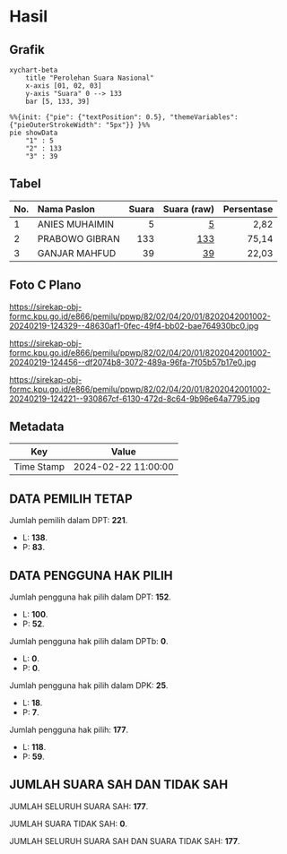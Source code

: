 # Hasil

## Grafik

```mermaid
xychart-beta
    title "Perolehan Suara Nasional"
    x-axis [01, 02, 03]
    y-axis "Suara" 0 --> 133
    bar [5, 133, 39]
```

```mermaid
%%{init: {"pie": {"textPosition": 0.5}, "themeVariables": {"pieOuterStrokeWidth": "5px"}} }%%
pie showData
    "1" : 5
    "2" : 133
    "3" : 39
```

## Tabel

| No. | Nama Paslon    | Suara | Suara (raw) | Persentase |
|:--- |:-------------- | -----:| -----------:| ----------:|
| 1   | ANIES MUHAIMIN | 5     | [5][p-1]    | 2,82       |
| 2   | PRABOWO GIBRAN | 133   | [133][p-2]  | 75,14      |
| 3   | GANJAR MAHFUD  | 39    | [39][p-3]   | 22,03      |


[p-1]: https://github.com/gigit-pemilu/pemilu-2024/blob/main/pilpres/hitung-suara/sub/82-maluku-utara/sub/02-halmahera-tengah/sub/04-weda-utara/sub/2001-gemaf/sub/002-tps/sub/paslon-1.txt
[p-2]: https://github.com/gigit-pemilu/pemilu-2024/blob/main/pilpres/hitung-suara/sub/82-maluku-utara/sub/02-halmahera-tengah/sub/04-weda-utara/sub/2001-gemaf/sub/002-tps/sub/paslon-2.txt
[p-3]: https://github.com/gigit-pemilu/pemilu-2024/blob/main/pilpres/hitung-suara/sub/82-maluku-utara/sub/02-halmahera-tengah/sub/04-weda-utara/sub/2001-gemaf/sub/002-tps/sub/paslon-3.txt

## Foto C Plano

https://sirekap-obj-formc.kpu.go.id/e866/pemilu/ppwp/82/02/04/20/01/8202042001002-20240219-124329--48630af1-0fec-49f4-bb02-bae764930bc0.jpg

https://sirekap-obj-formc.kpu.go.id/e866/pemilu/ppwp/82/02/04/20/01/8202042001002-20240219-124456--df2074b8-3072-489a-96fa-7f05b57b17e0.jpg

https://sirekap-obj-formc.kpu.go.id/e866/pemilu/ppwp/82/02/04/20/01/8202042001002-20240219-124221--930867cf-6130-472d-8c64-9b96e64a7795.jpg


## Metadata

| Key        | Value               |
| ---------- | ------------------- |
| Time Stamp | 2024-02-22 11:00:00 |


## DATA PEMILIH TETAP

Jumlah pemilih dalam DPT: **221**.
 * L: **138**.
 * P: **83**.

## DATA PENGGUNA HAK PILIH

Jumlah pengguna hak pilih dalam DPT: **152**.
 * L: **100**.
 * P: **52**.

Jumlah pengguna hak pilih dalam DPTb: **0**.
 * L: **0**.
 * P: **0**.

Jumlah pengguna hak pilih dalam DPK: **25**.
 * L: **18**.
 * P: **7**.

Jumlah pengguna hak pilih: **177**.
 * L: **118**.
 * P: **59**.

## JUMLAH SUARA SAH DAN TIDAK SAH

JUMLAH SELURUH SUARA SAH: **177**.

JUMLAH SUARA TIDAK SAH: **0**.

JUMLAH SELURUH SUARA SAH DAN SUARA TIDAK SAH: **177**.


